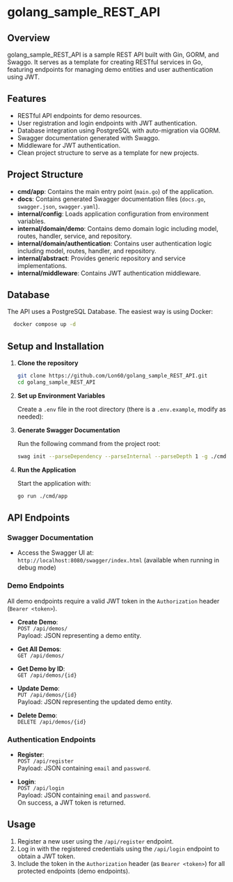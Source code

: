 # golang_sample_REST_API

## Overview

golang_sample_REST_API is a sample REST API built with Gin, GORM, and Swaggo. It serves as a template for creating RESTful services in Go, featuring endpoints for managing demo entities and user authentication using JWT.

## Features

- RESTful API endpoints for demo resources.
- User registration and login endpoints with JWT authentication.
- Database integration using PostgreSQL with auto-migration via GORM.
- Swagger documentation generated with Swaggo.
- Middleware for JWT authentication.
- Clean project structure to serve as a template for new projects.

## Project Structure

- **cmd/app**: Contains the main entry point (`main.go`) of the application.
- **docs**: Contains generated Swagger documentation files (`docs.go`, `swagger.json`, `swagger.yaml`).
- **internal/config**: Loads application configuration from environment variables.
- **internal/domain/demo**: Contains demo domain logic including model, routes, handler, service, and repository.
- **internal/domain/authentication**: Contains user authentication logic including model, routes, handler, and repository.
- **internal/abstract**: Provides generic repository and service implementations.
- **internal/middleware**: Contains JWT authentication middleware.

## Database
The API uses a PostgreSQL Database. The easiest way is using Docker:

```bash
  docker compose up -d
 ```
   
## Setup and Installation

1. **Clone the repository**
    ```bash
    git clone https://github.com/Lon60/golang_sample_REST_API.git  
    cd golang_sample_REST_API
   ```

2. **Set up Environment Variables**

   Create a `.env` file in the root directory (there is a `.env.example`, modify as needed):

3. **Generate Swagger Documentation**

   Run the following command from the project root:
    ```bash
    swag init --parseDependency --parseInternal --parseDepth 1 -g ./cmd/app/main.go
    ```
4. **Run the Application**

   Start the application with:
    ```bash
    go run ./cmd/app
    ```
## API Endpoints

### Swagger Documentation

- Access the Swagger UI at:  
  `http://localhost:8080/swagger/index.html` (available when running in debug mode)

### Demo Endpoints

All demo endpoints require a valid JWT token in the `Authorization` header (`Bearer <token>`).

- **Create Demo**:  
  `POST /api/demos/`  
  Payload: JSON representing a demo entity.

- **Get All Demos**:  
  `GET /api/demos/`

- **Get Demo by ID**:  
  `GET /api/demos/{id}`

- **Update Demo**:  
  `PUT /api/demos/{id}`  
  Payload: JSON representing the updated demo entity.

- **Delete Demo**:  
  `DELETE /api/demos/{id}`

### Authentication Endpoints

- **Register**:  
  `POST /api/register`  
  Payload: JSON containing `email` and `password`.

- **Login**:  
  `POST /api/login`  
  Payload: JSON containing `email` and `password`.  
  On success, a JWT token is returned.

## Usage

1. Register a new user using the `/api/register` endpoint.
2. Log in with the registered credentials using the `/api/login` endpoint to obtain a JWT token.
3. Include the token in the `Authorization` header (as `Bearer <token>`) for all protected endpoints (demo endpoints).